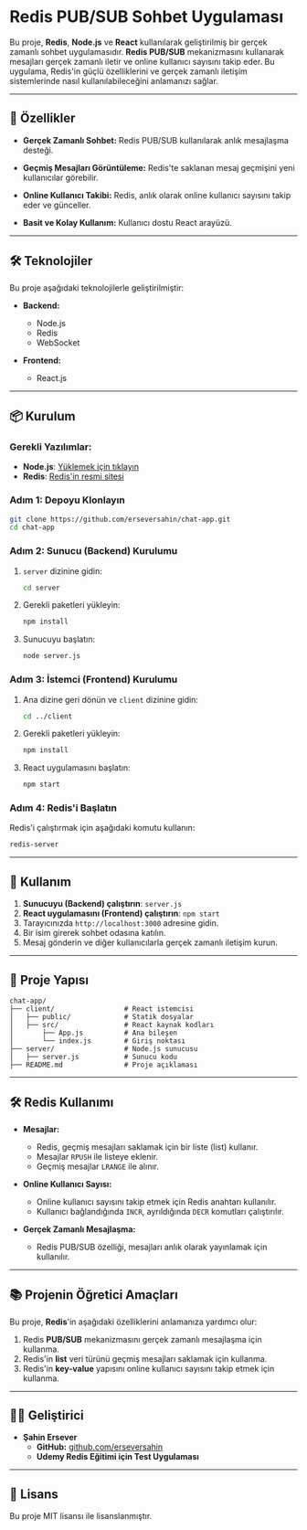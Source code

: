 
# Redis PUB/SUB Sohbet Uygulaması

Bu proje, **Redis**, **Node.js** ve **React** kullanılarak geliştirilmiş bir gerçek zamanlı sohbet uygulamasıdır. **Redis PUB/SUB** mekanizmasını kullanarak mesajları gerçek zamanlı iletir ve online kullanıcı sayısını takip eder. Bu uygulama, Redis'in güçlü özelliklerini ve gerçek zamanlı iletişim sistemlerinde nasıl kullanılabileceğini anlamanızı sağlar.

---

## 🚀 Özellikler

- **Gerçek Zamanlı Sohbet:**
  Redis PUB/SUB kullanılarak anlık mesajlaşma desteği.
  
- **Geçmiş Mesajları Görüntüleme:**
  Redis'te saklanan mesaj geçmişini yeni kullanıcılar görebilir.

- **Online Kullanıcı Takibi:**
  Redis, anlık olarak online kullanıcı sayısını takip eder ve günceller.

- **Basit ve Kolay Kullanım:**
  Kullanıcı dostu React arayüzü.

---

## 🛠️ Teknolojiler

Bu proje aşağıdaki teknolojilerle geliştirilmiştir:

- **Backend:**
  - Node.js
  - Redis
  - WebSocket
  
- **Frontend:**
  - React.js

---

## 📦 Kurulum

### Gerekli Yazılımlar:
- **Node.js**: [Yüklemek için tıklayın](https://nodejs.org)
- **Redis**: [Redis'in resmi sitesi](https://redis.io)

### Adım 1: Depoyu Klonlayın
```bash
git clone https://github.com/erseversahin/chat-app.git
cd chat-app
```

### Adım 2: Sunucu (Backend) Kurulumu
1. `server` dizinine gidin:
   ```bash
   cd server
   ```
2. Gerekli paketleri yükleyin:
   ```bash
   npm install
   ```
3. Sunucuyu başlatın:
   ```bash
   node server.js
   ```

### Adım 3: İstemci (Frontend) Kurulumu
1. Ana dizine geri dönün ve `client` dizinine gidin:
   ```bash
   cd ../client
   ```
2. Gerekli paketleri yükleyin:
   ```bash
   npm install
   ```
3. React uygulamasını başlatın:
   ```bash
   npm start
   ```

### Adım 4: Redis'i Başlatın
Redis'i çalıştırmak için aşağıdaki komutu kullanın:
```bash
redis-server
```

---

## 🧪 Kullanım

1. **Sunucuyu (Backend) çalıştırın**: `server.js`
2. **React uygulamasını (Frontend) çalıştırın**: `npm start`
3. Tarayıcınızda `http://localhost:3000` adresine gidin.
4. Bir isim girerek sohbet odasına katılın.
5. Mesaj gönderin ve diğer kullanıcılarla gerçek zamanlı iletişim kurun.

---

## 📝 Proje Yapısı

```
chat-app/
├── client/                 # React istemcisi
│   ├── public/             # Statik dosyalar
│   ├── src/                # React kaynak kodları
│       ├── App.js          # Ana bileşen
│       └── index.js        # Giriş noktası
├── server/                 # Node.js sunucusu
│   ├── server.js           # Sunucu kodu
├── README.md               # Proje açıklaması
```

---

## 🛠️ Redis Kullanımı

- **Mesajlar:**
  - Redis, geçmiş mesajları saklamak için bir liste (list) kullanır.
  - Mesajlar `RPUSH` ile listeye eklenir.
  - Geçmiş mesajlar `LRANGE` ile alınır.

- **Online Kullanıcı Sayısı:**
  - Online kullanıcı sayısını takip etmek için Redis anahtarı kullanılır.
  - Kullanıcı bağlandığında `INCR`, ayrıldığında `DECR` komutları çalıştırılır.

- **Gerçek Zamanlı Mesajlaşma:**
  - Redis PUB/SUB özelliği, mesajları anlık olarak yayınlamak için kullanılır.

---

## 📚 Projenin Öğretici Amaçları

Bu proje, **Redis**'in aşağıdaki özelliklerini anlamanıza yardımcı olur:
1. Redis **PUB/SUB** mekanizmasını gerçek zamanlı mesajlaşma için kullanma.
2. Redis'in **list** veri türünü geçmiş mesajları saklamak için kullanma.
3. Redis'in **key-value** yapısını online kullanıcı sayısını takip etmek için kullanma.

---

## 👩‍💻 Geliştirici

- **Şahin Ersever**
  - **GitHub:** [github.com/erseversahin](https://github.com/erseversahin)
  - **Udemy Redis Eğitimi için Test Uygulaması**

---

## 📜 Lisans

Bu proje MIT lisansı ile lisanslanmıştır.